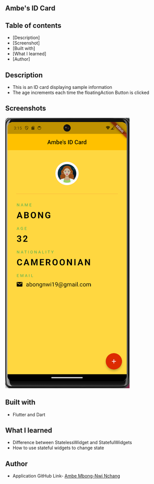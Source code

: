 ## Ambe's ID Card

## Table of contents

- [Description]  
- [Screenshot]
- [Built with]
- [What I learned]
- [Author]

## Description

- This is an ID card displaying sample information 
- The age increments each time the floatingAction Button is clicked

## Screenshots

![](assets/Screenshot.png)

## Built with

- Flutter and Dart

## What I learned

- Difference between StatelessWidget and StatefulWidgets
- How to use stateful widgets to change state

## Author

- Application GitHub Link- [Ambe Mbong-Nwi Nchang](https://github.com/Ambe-Mbong-Nwi/Flutter-Projects.git)


